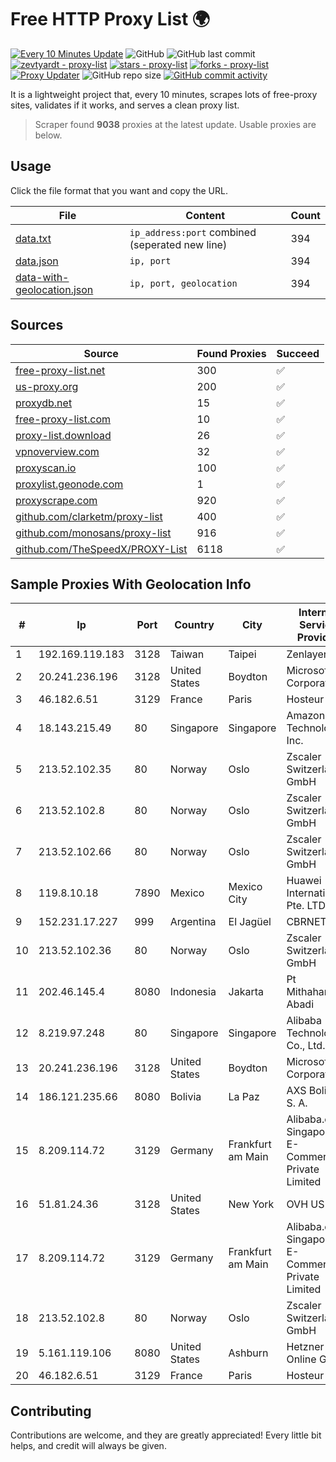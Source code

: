 
# Free HTTP Proxy List 🌍

[![Every 10 Minutes Update](https://github.com/mertguvencli/http-proxy-list/actions/workflows/main.yml/badge.svg?branch=main)](https://github.com/mertguvencli/http-proxy-list/actions/workflows/main.yml)
![GitHub](https://img.shields.io/github/license/mertguvencli/http-proxy-list)
![GitHub last commit](https://img.shields.io/github/last-commit/mertguvencli/http-proxy-list)
[![zevtyardt - proxy-list](https://img.shields.io/static/v1?label=zevtyardt&message=proxy-list&color=blue&logo=github)](https://github.com/zevtyardt/proxy-list "Go to GitHub repo")
[![stars - proxy-list](https://img.shields.io/github/stars/zevtyardt/proxy-list?style=social)](https://github.com/zevtyardt/proxy-list)
[![forks - proxy-list](https://img.shields.io/github/forks/zevtyardt/proxy-list?style=social)](https://github.com/zevtyardt/proxy-list)
[![Proxy Updater](https://github.com/zevtyardt/proxy-list/workflows/Proxy%20Updater/badge.svg)](https://github.com/zevtyardt/proxy-list/actions?query=workflow:"Proxy+Updater")
![GitHub repo size](https://img.shields.io/github/repo-size/zevtyardt/proxy-list)
[![GitHub commit activity](https://img.shields.io/github/commit-activity/m/zevtyardt/proxy-list?logo=commits)](https://github.com/zevtyardt/proxy-list/commits/main)

It is a lightweight project that, every 10 minutes, scrapes lots of free-proxy sites, validates if it works, and serves a clean proxy list.

> Scraper found **9038** proxies at the latest update. Usable proxies are below.

## Usage

Click the file format that you want and copy the URL.

|File|Content|Count|
|----|-------|-----|
|[data.txt](https://raw.githubusercontent.com/mertguvencli/http-proxy-list/main/proxy-list/data.txt)|`ip_address:port` combined (seperated new line)|394|
|[data.json](https://raw.githubusercontent.com/mertguvencli/http-proxy-list/main/proxy-list/data.json)|`ip, port`|394|
|[data-with-geolocation.json](https://raw.githubusercontent.com/mertguvencli/http-proxy-list/main/proxy-list/data-with-geolocation.json)|`ip, port, geolocation`|394|

## Sources

|Source|Found Proxies|Succeed|
|------|-------------|-------|
|[free-proxy-list.net](https://free-proxy-list.net)|300|✅|
|[us-proxy.org](https://www.us-proxy.org)|200|✅|
|[proxydb.net](http://proxydb.net)|15|✅|
|[free-proxy-list.com](https://free-proxy-list.com/?page=&port=&type%5B%5D=http&type%5B%5D=https&up_time=0&search=Search)|10|✅|
|[proxy-list.download](https://www.proxy-list.download/HTTP)|26|✅|
|[vpnoverview.com](https://vpnoverview.com/privacy/anonymous-browsing/free-proxy-servers)|32|✅|
|[proxyscan.io](https://www.proxyscan.io)|100|✅|
|[proxylist.geonode.com](https://proxylist.geonode.com/api/proxy-list?limit=300&page=1&sort_by=lastChecked&sort_type=desc&protocols=http,https)|1|✅|
|[proxyscrape.com](https://api.proxyscrape.com/v2/?request=displayproxies&protocol=http&timeout=10000&country=all&ssl=all&anonymity=all)|920|✅|
|[github.com/clarketm/proxy-list](https://raw.githubusercontent.com/clarketm/proxy-list/master/proxy-list-raw.txt)|400|✅|
|[github.com/monosans/proxy-list](https://raw.githubusercontent.com/monosans/proxy-list/main/proxies/http.txt)|916|✅|
|[github.com/TheSpeedX/PROXY-List](https://raw.githubusercontent.com/TheSpeedX/PROXY-List/master/http.txt)|6118|✅|


## Sample Proxies With Geolocation Info

|#|Ip|Port|Country|City|Internet Service Provider|
|-|--|----|-------|----|-------------------------|
|1|192.169.119.183|3128|Taiwan|Taipei|Zenlayer Inc|
|2|20.241.236.196|3128|United States|Boydton|Microsoft Corporation|
|3|46.182.6.51|3129|France|Paris|Hosteur SAS|
|4|18.143.215.49|80|Singapore|Singapore|Amazon Technologies Inc.|
|5|213.52.102.35|80|Norway|Oslo|Zscaler Switzerland GmbH|
|6|213.52.102.8|80|Norway|Oslo|Zscaler Switzerland GmbH|
|7|213.52.102.66|80|Norway|Oslo|Zscaler Switzerland GmbH|
|8|119.8.10.18|7890|Mexico|Mexico City|Huawei International Pte. LTD|
|9|152.231.17.227|999|Argentina|El Jagüel|CBRNET|
|10|213.52.102.36|80|Norway|Oslo|Zscaler Switzerland GmbH|
|11|202.46.145.4|8080|Indonesia|Jakarta|Pt Mithaharum Abadi|
|12|8.219.97.248|80|Singapore|Singapore|Alibaba (US) Technology Co., Ltd.|
|13|20.241.236.196|3128|United States|Boydton|Microsoft Corporation|
|14|186.121.235.66|8080|Bolivia|La Paz|AXS Bolivia S. A.|
|15|8.209.114.72|3129|Germany|Frankfurt am Main|Alibaba.com Singapore E-Commerce Private Limited|
|16|51.81.24.36|3128|United States|New York|OVH US LLC|
|17|8.209.114.72|3129|Germany|Frankfurt am Main|Alibaba.com Singapore E-Commerce Private Limited|
|18|213.52.102.8|80|Norway|Oslo|Zscaler Switzerland GmbH|
|19|5.161.119.106|8080|United States|Ashburn|Hetzner Online GmbH|
|20|46.182.6.51|3129|France|Paris|Hosteur SAS|



## Contributing

Contributions are welcome, and they are greatly appreciated! Every
little bit helps, and credit will always be given.

